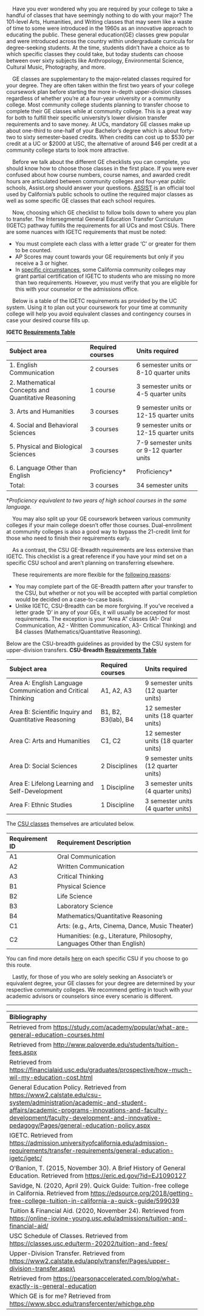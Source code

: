 &nbsp;&nbsp;&nbsp;&nbsp;Have you ever wondered why you are required by your college to take a handful of classes that have seemingly nothing to do with your major? The 101-level Arts, Humanities, and Writing classes that may seem like a waste of time to some were introduced in the 1960s as an innovative approach to educating the public. These general education(GE) classes grew popular and were introduced across the country within undergraduate curricula for degree-seeking students. At the time, students didn’t have a choice as to which specific classes they could take, but today students can choose between over sixty subjects like Anthropology, Environmental Science, Cultural Music, Photography, and more.

&nbsp;&nbsp;&nbsp;&nbsp;GE classes are supplementary to the major-related classes required for your degree. They are often taken within the first two years of your college coursework plan before starting the more in-depth upper-division classes regardless of whether you’re at a four-year university or a community college. Most community college students planning to transfer choose to complete their GE classes while at community college. This is a great way for both to fulfill their specific university’s lower division transfer requirements and to save money. At UCs, mandatory GE classes make up about one-third to one-half of your Bachelor’s degree which is about forty-two to sixty semester-based credits. When credits can cost up to $530 per credit at a UC or $2000 at USC, the alternative of around $46 per credit at a community college starts to look more attractive.

&nbsp;&nbsp;&nbsp;&nbsp;Before we talk about the different GE checklists you can complete, you should know how to choose those classes in the first place. If you were ever confused about how course numbers, course names, and awarded credit hours are articulated between community colleges and four-year public schools, Assist.org should answer your questions. [ASSIST](http://assist.org "ASSIST") is an official tool used by California’s public schools to outline the required major classes as well as some specific GE classes that each school requires.

&nbsp;&nbsp;&nbsp;&nbsp;Now, choosing which GE checklist to follow boils down to where you plan to transfer. The Intersegmental General Education Transfer Curriculum (IGETC) pathway fulfills the requirements for all UCs and most CSUs. There are some nuances with IGETC requirements that must be noted:
- You must complete each class with a letter grade ‘C’ or greater for them to be counted.
- AP Scores may count towards your GE requirements but only if you receive a 3 or higher.
- In [specific circumstances](https://admission.universityofcalifornia.edu/admission-requirements/transfer-requirements/general-education-igetc/igetc/ "specific circumstances"), some California community colleges may grant partial certification of IGETC to students who are missing no more than two requirements. However, you must verify that you are eligible for this with your counselor or the admissions office.

&nbsp;&nbsp;&nbsp;&nbsp;Below is a table of the IGETC requirements as provided by the UC system. Using it to plan out your coursework for your time at community college will help you avoid equivalent classes and contingency courses in case your desired course fills up. 

**IGETC [Requirements Table](https://admission.universityofcalifornia.edu/admission-requirements/transfer-requirements/general-education-igetc/igetc/ "Requirements Table")**

| Subject area  | Required courses  | Units required |
| :------------ |:---------------| :----|
|1. English Communication|2 courses|6 semester units or 8-10 quarter units|
|2. Mathematical Concepts and Quantitative Reasoning|1 course|3 semester units or 4-5 quarter units|
|3. Arts and Humanities |3 courses|9 semester units or 12-15 quarter units|
|4. Social and Behavioral Sciences|3 courses|9 semester units or 12-15 quarter units|
|5. Physical and Biological Sciences|3 courses|7-9 semester units or 9-12 quarter units|
|6. Language Other than English|Proficiency*|Proficiency*|
|Total:|3 courses|34 semester units|


**Proficiency equivalent to two years of high school courses in the same language.*

&nbsp;&nbsp;&nbsp;&nbsp;You may also split up your GE coursework between various community colleges if your main college doesn’t offer those courses. Dual-enrollment at community colleges is also a good way to bypass the 21-credit limit for those who need to finish their requirements early.

&nbsp;&nbsp;&nbsp;&nbsp;As a contrast,  the CSU GE-Breadth requirements are less extensive than IGETC. This checklist is a great reference if you have your mind set on a specific CSU school and aren’t planning on transferring elsewhere. 

&nbsp;&nbsp;&nbsp;&nbsp;These requirements are more flexible for the [following reasons](https://www.sbcc.edu/transfercenter/whichge.php "following reasons"):
- You may complete part of the GE-Breadth pattern after your transfer to the CSU, but whether or not you will be accepted with partial completion would be decided on a case-to-case basis.
- Unlike IGETC, CSU-Breadth can be more forgiving. If you’ve received a letter grade ‘D’ in any of your GEs, it will usually be accepted for most requirements. The exception is your “Area A” classes (A1- Oral Communication, A2 - Written Communication, A3- Critical Thinking) and B4 classes (Mathematics/Quantitative Reasoning).


Below are the CSU-breadth guidelines as provided by the CSU system for upper-division transfers.
**CSU-Breadth [Requirements Table](https://www2.calstate.edu/csu-system/administration/academic-and-student-affairs/academic-programs-innovations-and-faculty-development/faculty-development-and-innovative-pedagogy/Pages/general-education-policy.aspx "Requirements Table")**

| Subject area | Required courses | Units required |
|:-|:-|:-|
| Area A: English Language Communication and Critical Thinking | A1, A2, A3 | 9 semester units (12 quarter units) |
| Area B: Scientific Inquiry and Quantitative Reasoning | B1, B2, B3(lab), B4 | 12 semester units (18 quarter units) |
| Area C: Arts and Humanities | C1, C2 | 12 semester units (18 quarter units) |
| Area D: Social Sciences | 2 Disciplines | 9 semester units (12 quarter units) |
| Area E: Lifelong Learning and Self-Development | 1 Discipline | 3 semester units (4 quarter units) |
| Area F: Ethnic Studies | 1 Discipline | 3 semester units (4 quarter units) |

The [CSU classes](https://www2.calstate.edu/csu-system/administration/academic-and-student-affairs/academic-programs-innovations-and-faculty-development/faculty-development-and-innovative-pedagogy/Pages/general-education-policy.aspx "CSU classes") themselves are articulated below.

|Requirement ID | Requirement Description |
|:-|:-|
| A1 | Oral Communication |
| A2 | Written Communication |
| A3 | Critical Thinking |
| B1 | Physical Science |
| B2 | Life Science |
| B3 | Laboratory Science |
| B4 | Mathematics/Quantitative Reasoning |
| C1 | Arts: (e.g., Arts, Cinema, Dance, Music Theater) |
| C2 | Humanities: (e.g., Literature, Philosophy, Languages Other than English) |

You can find more details [here](https://www2.calstate.edu/csu-system/administration/academic-and-student-affairs/academic-programs-innovations-and-faculty-development/faculty-development-and-innovative-pedagogy/Pages/general-education-policy.aspx "here") on each specific CSU if you choose to go this route.

&nbsp;&nbsp;&nbsp;&nbsp;Lastly, for those of you who are solely seeking an Associate’s or equivalent degree, your GE classes for your degree are determined by your respective community colleges. We recommend getting in touch with your academic advisors or counselors since every scenario is different.


---


| Bibliography  |
| :------------ |
| Retrieved from https://study.com/academy/popular/what-are-general-education-courses.html |
| Retrieved from http://www.paloverde.edu/students/tuition-fees.aspx |
| Retrieved from https://financialaid.usc.edu/graduates/prospective/how-much-wil-my-education-cost.html |
| General Education Policy. Retrieved from https://www2.calstate.edu/csu-system/administration/academic-and-student-affairs/academic-programs-innovations-and-faculty-development/faculty-development-and-innovative-pedagogy/Pages/general-education-policy.aspx |
| IGETC. Retrieved from https://admission.universityofcalifornia.edu/admission-requirements/transfer-requirements/general-education-igetc/igetc/ |
| O'Banion, T. (2015, November 30). A Brief History of General Education. Retrieved from https://eric.ed.gov/?id=EJ1090127 |
| Savidge, N. (2020, April 29). Quick Guide: Tuition-free college in California. Retrieved from https://edsource.org/2018/getting-free-college-tuition-in-california-a-quick-guide/599039 |
| Tuition &amp; Financial Aid. (2020, November 24). Retrieved from https://online-iovine-young.usc.edu/admissions/tuition-and-financial-aid/ |
| USC Schedule of Classes. Retrieved from https://classes.usc.edu/term-20202/tuition-and-fees/ |
| Upper-Division Transfer. Retrieved from https://www2.calstate.edu/apply/transfer/Pages/upper-division-transfer.aspx\ |
| Retrieved from https://pearsonaccelerated.com/blog/what-exactly-is-general-education |
| Which GE is for me? Retrieved from https://www.sbcc.edu/transfercenter/whichge.php |


